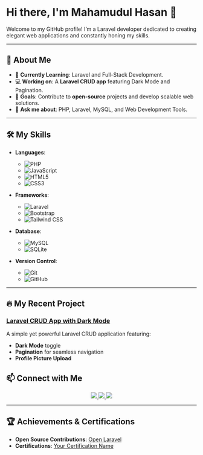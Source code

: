 # Hi there, I'm Mahamudul Hasan 👋

Welcome to my GitHub profile! I’m a Laravel developer dedicated to creating elegant web applications and constantly honing my skills.

---

## 🚀 About Me

- 🌱 **Currently Learning**: Laravel and Full-Stack Development.
- 💻 **Working on**: A **Laravel CRUD app** featuring Dark Mode and Pagination.
- 🎯 **Goals**: Contribute to **open-source** projects and develop scalable web solutions.
- 💬 **Ask me about**: PHP, Laravel, MySQL, and Web Development Tools.

---

## 🛠️ My Skills

- **Languages**:
  - ![PHP](https://img.shields.io/badge/php-%23777BB4.svg?style=for-the-badge&logo=php&logoColor=white)
  - ![JavaScript](https://img.shields.io/badge/javascript-%23F7DF1E.svg?style=for-the-badge&logo=javascript&logoColor=black)
  - ![HTML5](https://img.shields.io/badge/html5-%23E34F26.svg?style=for-the-badge&logo=html5&logoColor=white)
  - ![CSS3](https://img.shields.io/badge/css3-%231572B6.svg?style=for-the-badge&logo=css3&logoColor=white)

- **Frameworks**:
  - ![Laravel](https://img.shields.io/badge/laravel-%23FF2D20.svg?style=for-the-badge&logo=laravel&logoColor=white)
  - ![Bootstrap](https://img.shields.io/badge/bootstrap-%23563D7C.svg?style=for-the-badge&logo=bootstrap&logoColor=white)
  - ![Tailwind CSS](https://img.shields.io/badge/tailwindcss-%2338B2AC.svg?style=for-the-badge&logo=tailwind-css&logoColor=white)

- **Database**:
  - ![MySQL](https://img.shields.io/badge/mysql-%234479A1.svg?style=for-the-badge&logo=mysql&logoColor=white)
  - ![SQLite](https://img.shields.io/badge/sqlite-%2307405e.svg?style=for-the-badge&logo=sqlite&logoColor=white)

- **Version Control**:
  - ![Git](https://img.shields.io/badge/git-%23F05032.svg?style=for-the-badge&logo=git&logoColor=white)
  - ![GitHub](https://img.shields.io/badge/github-%23121011.svg?style=for-the-badge&logo=github&logoColor=white)

---

## 🔥 My Recent Project

### [Laravel CRUD App with Dark Mode](https://github.com/mahamudul-hasan/laravel-crud-dark-mode)
A simple yet powerful Laravel CRUD application featuring:
- **Dark Mode** toggle
- **Pagination** for seamless navigation
- **Profile Picture Upload**


## 📫 Connect with Me

<p align="center">
    <a href="https://linkedin.com/in/mahamudulhasan" target="_blank">
        <img src="https://img.shields.io/badge/linkedin-%230077B5.svg?style=for-the-badge&logo=linkedin&logoColor=white" />
    </a>
    <a href="https://twitter.com/mahamudulhasan" target="_blank">
        <img src="https://img.shields.io/badge/twitter-%231DA1F2.svg?style=for-the-badge&logo=twitter&logoColor=white" />
    </a>
    <a href="mailto:mahamudul.hasan@example.com">
        <img src="https://img.shields.io/badge/email-D14836.svg?style=for-the-badge&logo=gmail&logoColor=white" />
    </a>
</p>

---

## 🏆 Achievements & Certifications

- **Open Source Contributions**: [Open Laravel](https://github.com/open-laravel)
- **Certifications**: [Your Certification Name](https://certification-link)

